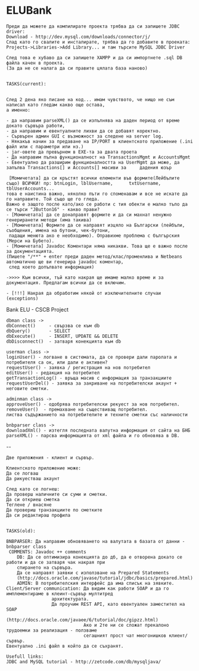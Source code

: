 
ELUBank
=======
	Преди да можете да компилирате проекта трябва да си запишете JDBC driver:
	Download - http://dev.mysql.com/downloads/connector/j/
	Слад като го свалите и инсталирате, трябва да го добавите в проеката:
	Projects->Libraries->Add Library... и там търсите MySQL JDBC Driver

	След това е хубаво да си запишете XAMPP и да си импортнете .sql DB файла качен в проекта.
	(За да не се налага да си правите цялата база наново)
	
	
	TASKS(current):
	
	
	След 2 дена яко писане на код... имам чувството, че нищо не съм написал като гледам какво още остава,
	а именно:

	- да направим parseXML() да се изпълнява на даден период от време докато сървъра работи,
	- да направим и евентуалните лихви да се добавят коректно.
	- Сървърен админ GUI с възможност за следене на server log.
	- Някакъв начин за предаване на IP/PORT в клиентското приложение (.ini файл или с параметри или нз.)
	- jar-овете да превърнем в EXE-та за двата проета
	- Да направим пълна функционалност на TransactionsMgmt и AccountsMgmt
	- Евентуално да разширим функционалността на UserMgmt да може, да запълва Transactions[] и Accounts[] масиви за 	дадения юзър

	 [Момичетата] да си кръстят всички елементи във формите(Лейбълите също) ВСИЧКИ! пр: btnLogin, lblUsername, 		txtUsername, tblUserAccounts...
	това е наистина важно, няколко пъти го споменавам и все не искате да го направите. Той също ще го гледа.
	Важно е защото после като/ако се работи с тия обекти е малко тъпо да се търси "JButton16" - какво прави?
	- [Момичетата] да се донаправят формите и да си махнат ненужно генериранети методи (има такива)
	- [Момичетата] Формите да се направят изцяло на Български (лейбъли, съобщения, имена на бутони, чек-бутони,
	 падащи менюта ако е необходимо). Оправихме проблема с бългърския (Мерси на Бубето).
	- [Момичетата] Javadoc Коментари няма никакви. Това ще е важно после за документацията.
	(Пишете "/**" + enter преди даден метод/клас/променлива и Netbeans автоматично ще ви генерира javadoc коментар,
	 след което допълвате информация)

	->>>> Към всички, тъй като накрая ще имаме малко време и за документация. Предлагам всички да се включим.

	- [!!!] Накрая да обработим някой от изключителните случаи (exceptions)

Bank ELU - CSCB Project


	dbman class -> 
	dbConnect() 	- свързва се към db
	dbQuery()  		- SELECT
	dbExecute() 	- INSERT, UPDATE && DELETE
	dbDisconnect()	- затваря конекцията към db

	userman class ->
	loginUser() - логване в системата, да се провери дали паролата и потребителя са ок, или дали е активен?
	requestUser() - заявка / регистрация на нов потребител
	editUser() - редакция на потребител
	getTransactionLog() - връща масив с информация за транзакциите
	requestUserDel() - заявка за закриване на потребителски акаунт + неговите сметки.
	
	adminman class ->
	approveUser() - одобрява потребителски рекуест за нов потребител.
	removeUser()  - премахване на съществиващ потребител.
	листва съдържанието на потребителите и техните сметки със наличности

	bnbparser class ->
	downloadXml() - изтегля последната валутна информация от сайта на БНБ
	parseXML() - парсва информацията от xml файла и го обновява в DB.

--

	Две приложения - клиент и сървър.

	Клиентското приложение може:
	Да се логваш
	Да рикуестваш акаунт

	След като се логнеш:
	Да проверш наличните си суми и сметки.
	Да си откриеш сметка
	Теглене / внасяне
	Да провериш транзакциите по сметките
	Да си редактираш профила

	
	TASKS(old):
	
	BNBPARSER: Да направим обновяването на валутата в базата от данни - bnbparser class
	 COMMENTS: Javadoc ++ comments
		DB: Да се оптимизира конекцията до дб, да е отворена докато се работи и да се затваря чак накрая при
		спирането на сървъра.
		Да се направят заявки с използване на Prepared Statements
		(http://docs.oracle.com/javase/tutorial/jdbc/basics/prepared.html)
		ADMIN: В потребителския интерфейс да има списък на зявките.
	Client/Server communication: Да видим как работи SOAP и да го имплементираме в клеинт-сървър мултитред
				     архитектурата.
				     Да проучим REST API, като евентуален заместител на SOAP 
				     (http://docs.oracle.com/javaee/6/tutorial/doc/gipzz.html)
	                             Ако и 2те ни се сложат прекалоно трудоемки за реализация - ползваме 
	                             сегашният прост чат многонишков клиент/сървър.
	Евентуално .ini файл в който да се съхранят.
	
	Usefull links:
	JDBC and MySQL tutorial - http://zetcode.com/db/mysqljava/
	
